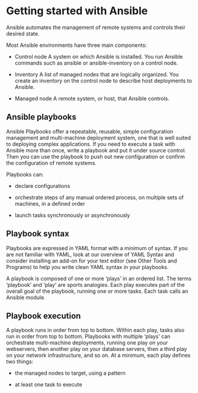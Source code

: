 

# Getting started with Ansible
Ansible automates the management of remote systems and controls their desired state.

Most Ansible environments have three main components:

- Control node
A system on which Ansible is installed. You run Ansible commands such as ansible or ansible-inventory on a control node.

- Inventory
A list of managed nodes that are logically organized. You create an inventory on the control node to describe host deployments to Ansible.

- Managed node
A remote system, or host, that Ansible controls.


## Ansible playbooks
Ansible Playbooks offer a repeatable, reusable, simple configuration management and multi-machine deployment system, one that is well suited to deploying complex applications. If you need to execute a task with Ansible more than once, write a playbook and put it under source control. Then you can use the playbook to push out new configuration or confirm the configuration of remote systems.

Playbooks can:

- declare configurations

- orchestrate steps of any manual ordered process, on multiple sets of machines, in a defined order

- launch tasks synchronously or asynchronously

## Playbook syntax
Playbooks are expressed in YAML format with a minimum of syntax. If you are not familiar with YAML, look at our overview of YAML Syntax and consider installing an add-on for your text editor (see Other Tools and Programs) to help you write clean YAML syntax in your playbooks.

A playbook is composed of one or more ‘plays’ in an ordered list. The terms ‘playbook’ and ‘play’ are sports analogies. Each play executes part of the overall goal of the playbook, running one or more tasks. Each task calls an Ansible module.

## Playbook execution
A playbook runs in order from top to bottom. Within each play, tasks also run in order from top to bottom. Playbooks with multiple ‘plays’ can orchestrate multi-machine deployments, running one play on your webservers, then another play on your database servers, then a third play on your network infrastructure, and so on. At a minimum, each play defines two things:

- the managed nodes to target, using a pattern

- at least one task to execute